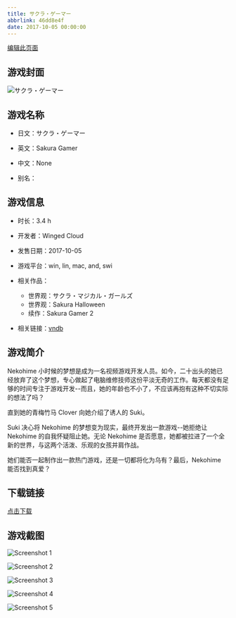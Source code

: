 ```yaml
---
title: サクラ・ゲーマー
abbrlink: 46dd8e4f
date: 2017-10-05 00:00:00
---
```

[编辑此页面](https://github.com/ACG-3/ADV3-source/blob/main/source/_posts/%E3%82%B5%E3%82%AF%E3%83%A9%E3%83%BB%E3%82%B2%E3%83%BC%E3%83%9E%E3%83%BC.md)

## 游戏封面

![サクラ・ゲーマー](https://pan.timero.xyz/d/onedrive/img_lib_001/%E3%82%B5%E3%82%AF%E3%83%A9%E3%83%BB%E3%82%B2%E3%83%BC%E3%83%9E%E3%83%BC_cover.avif)


## 游戏名称

- 日文：サクラ・ゲーマー
- 英文：Sakura Gamer
- 中文：None

- 别名：


## 游戏信息

- 时长：3.4 h
- 开发者：Winged Cloud
- 发售日期：2017-10-05
- 游戏平台：win, lin, mac, and, swi
- 相关作品：
   - 世界观：サクラ・マジカル・ガールズ
   - 世界观：Sakura Halloween
   - 续作：Sakura Gamer 2

- 相关链接：[vndb](https://vndb.org/v21978)


## 游戏简介

Nekohime 小时候的梦想是成为一名视频游戏开发人员。如今，二十出头的她已经放弃了这个梦想，专心做起了电脑维修技师这份平淡无奇的工作。每天都没有足够的时间专注于游戏开发--而且，她的年龄也不小了，不应该再抱有这种不切实际的想法了吗？

直到她的青梅竹马 Clover 向她介绍了诱人的 Suki。

Suki 决心将 Nekohime 的梦想变为现实，最终开发出一款游戏--她拒绝让 Nekohime 的自我怀疑阻止她。无论 Nekohime 是否愿意，她都被拉进了一个全新的世界，与这两个活泼、乐观的女孩并肩作战。

她们能否一起制作出一款热门游戏，还是一切都将化为乌有？最后，Nekohime 能否找到真爱？




## 下载链接

[点击下载](https://pan.timero.xyz/onedrive/adv_lib_001/%E3%82%B5%E3%82%AF%E3%83%A9%E3%83%BB%E3%82%B2%E3%83%BC%E3%83%9E%E3%83%BC)


## 游戏截图


![Screenshot 1](https://pan.timero.xyz/d/onedrive/img_lib_001/%E3%82%B5%E3%82%AF%E3%83%A9%E3%83%BB%E3%82%B2%E3%83%BC%E3%83%9E%E3%83%BC_Screenshot_1.avif)

![Screenshot 2](https://pan.timero.xyz/d/onedrive/img_lib_001/%E3%82%B5%E3%82%AF%E3%83%A9%E3%83%BB%E3%82%B2%E3%83%BC%E3%83%9E%E3%83%BC_Screenshot_2.avif)

![Screenshot 3](https://pan.timero.xyz/d/onedrive/img_lib_001/%E3%82%B5%E3%82%AF%E3%83%A9%E3%83%BB%E3%82%B2%E3%83%BC%E3%83%9E%E3%83%BC_Screenshot_3.avif)

![Screenshot 4](https://pan.timero.xyz/d/onedrive/img_lib_001/%E3%82%B5%E3%82%AF%E3%83%A9%E3%83%BB%E3%82%B2%E3%83%BC%E3%83%9E%E3%83%BC_Screenshot_4.avif)

![Screenshot 5](https://pan.timero.xyz/d/onedrive/img_lib_001/%E3%82%B5%E3%82%AF%E3%83%A9%E3%83%BB%E3%82%B2%E3%83%BC%E3%83%9E%E3%83%BC_Screenshot_5.avif)

